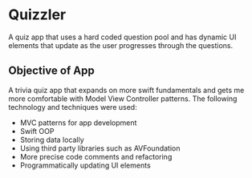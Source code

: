 #  Quizzler
A quiz app that uses a hard coded question pool and has dynamic UI elements that update as the user progresses through the questions.

## Objective of App
A trivia quiz app that expands on more swift fundamentals and gets me more comfortable with Model View Controller patterns. The following technology and techniques were used:

* MVC patterns for app development
* Swift OOP
* Storing data locally
* Using third party libraries such as AVFoundation
* More precise code comments and refactoring
* Programmatically updating UI elements
